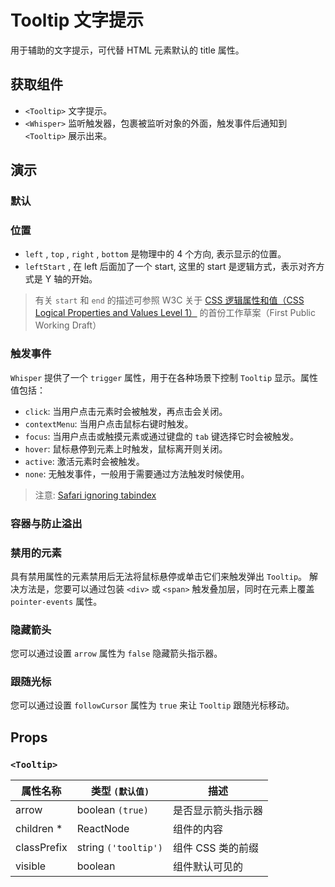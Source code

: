 # Tooltip 文字提示

用于辅助的文字提示，可代替 HTML 元素默认的 title 属性。

## 获取组件

<!--{include:<import-guide>}-->

- `<Tooltip>` 文字提示。
- `<Whisper>` 监听触发器，包裹被监听对象的外面，触发事件后通知到 `<Tooltip>` 展示出来。

## 演示

### 默认

<!--{include:`basic.md`}-->

### 位置

- `left` , `top` , `right` , `bottom` 是物理中的 4 个方向, 表示显示的位置。
- `leftStart` , 在 left 后面加了一个 start, 这里的 start 是逻辑方式，表示对齐方式是 Y 轴的开始。

> 有关 `start` 和 `end` 的描述可参照 W3C 关于 [CSS 逻辑属性和值（CSS Logical Properties and Values Level 1）](https://www.w3.org/TR/2017/WD-css-logical-1-20170518/) 的首份工作草案（First Public Working Draft）

<!--{include:`placement.md`}-->

### 触发事件

`Whisper` 提供了一个 `trigger` 属性，用于在各种场景下控制 `Tooltip` 显示。属性值包括：

- `click`: 当用户点击元素时会被触发，再点击会关闭。
- `contextMenu`: 当用户点击鼠标右键时触发。
- `focus`: 当用户点击或触摸元素或通过键盘的 `tab` 键选择它时会被触发。
- `hover`: 鼠标悬停到元素上时触发，鼠标离开则关闭。
- `active`: 激活元素时会被触发。
- `none`: 无触发事件，一般用于需要通过方法触发时候使用。

<!--{include:`trigger.md`}-->

> 注意: [Safari ignoring tabindex](https://stackoverflow.com/questions/1848390/safari-ignoring-tabindex)

### 容器与防止溢出

<!--{include:`container.md`}-->

### 禁用的元素

具有禁用属性的元素禁用后无法将鼠标悬停或单击它们来触发弹出 `Tooltip`。 解决方法是，您要可以通过包装 `<div>` 或 `<span>` 触发叠加层，同时在元素上覆盖 `pointer-events` 属性。

<!--{include:`disabled-elements.md`}-->

### 隐藏箭头

您可以通过设置 `arrow` 属性为 `false` 隐藏箭头指示器。

<!--{include:`arrow.md`}-->

### 跟随光标

您可以通过设置 `followCursor` 属性为 `true` 来让 `Tooltip` 跟随光标移动。

<!--{include:`follow-cursor.md`}-->

## Props

### `<Tooltip>`

| 属性名称    | 类型 `(默认值)`      | 描述               |
| ----------- | -------------------- | ------------------ |
| arrow       | boolean `(true)`     | 是否显示箭头指示器 |
| children \* | ReactNode            | 组件的内容         |
| classPrefix | string `('tooltip')` | 组件 CSS 类的前缀  |
| visible     | boolean              | 组件默认可见的     |

<!--{include:(components/whisper/zh-CN/props.md)}-->
<!--{include:(_common/types/placement-all.md)}-->
